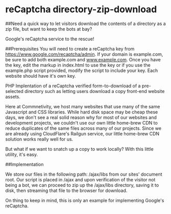 # reCaptcha directory-zip-download

##Need a quick way to let visitors download the contents of a directory as a zip file, but want to keep the bots at bay?

Google's reCaptcha service to the rescue!

##Prerequisites
You will need to create a reCaptcha key from https://www.google.com/recaptcha/admin. If your domain is example.com, be sure to add both example.com and www.example.com. Once you have the key, edit the markup in index.html to use the key or if you use the example.php script provided, modify the script to include your key. Each website should have it's own key.

PHP Implentation of a reCaptcha verified form-to-download of a pre-selected directory such as letting users download a copy front-end website assets.

Here at Commnetivity, we host many websites that use many of the same Javascript and CSS libraries. While hard disk space may
be cheap these days, we don't see a real solid reason why for most of our websites and development projects, we couldn't use
our own little home-brew CDN to reduce duplicates of the same files across many of our projects. Since we are already using
CloudFlare's Railgun service, our little home-brew CDN solution works really well for us.

But what if we want to snatch up a copy to work locally? With this little utility, it's easy.

##Implementation

We store our files in the following path: /ajax/libs from our sites' document root. Our script is placed in /ajax and upon
verification of the visitor not being a bot, we can proceed to zip up the /ajax/libs directory, saving it to disk, then streaming that file to the browser for download.

On thing to keep in mind, this is only an example for implementing Google's reCaptcha.
